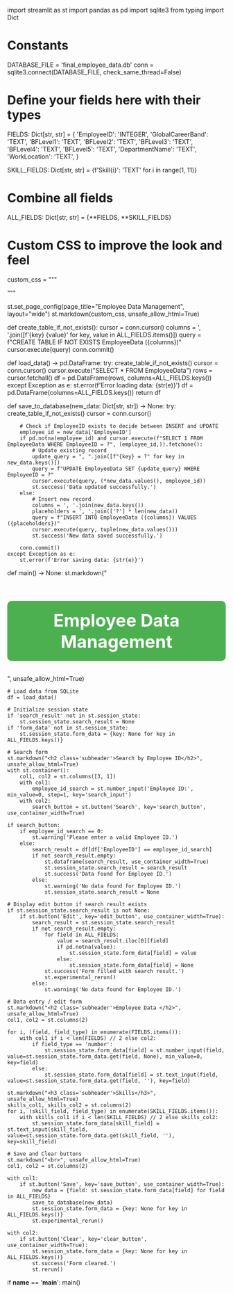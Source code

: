 import streamlit as st
import pandas as pd
import sqlite3
from typing import Dict

# Constants
DATABASE_FILE = 'final_employee_data.db'
conn = sqlite3.connect(DATABASE_FILE, check_same_thread=False)

# Define your fields here with their types
FIELDS: Dict[str, str] = {
    'EmployeeID': 'INTEGER',
    'GlobalCareerBand': 'TEXT',
    'BFLevel1': 'TEXT',
    'BFLevel2': 'TEXT',
    'BFLevel3': 'TEXT',
    'BFLevel4': 'TEXT',
    'BFLevel5': 'TEXT',
    'DepartmentName': 'TEXT',
    'WorkLocation': 'TEXT',
}

SKILL_FIELDS: Dict[str, str] = {f'Skill{i}': 'TEXT' for i in range(1, 11)}

# Combine all fields
ALL_FIELDS: Dict[str, str] = {**FIELDS, **SKILL_FIELDS}

# Custom CSS to improve the look and feel
custom_css = """
<style>
    .stApp {
        max-width: 1200px;
        margin: 0 auto;
        padding: 2rem;
        background-color: #f0f2f6;
    }
    .main-header {
        color: #0e1117;
        font-size: 2.5rem;
        font-weight: 700;
        margin-bottom: 2rem;
        text-align: center;
        background-color: #4CAF50;
        color: white;
        padding: 20px;
        border-radius: 10px;
    }
    .subheader {
        color: #0e1117;
        font-size: 1.5rem;
        font-weight: 600;
        margin-top: 2rem;
        margin-bottom: 1rem;
        background-color: #2196F3;
        color: white;
        padding: 10px;
        border-radius: 5px;
    }
    .stButton>button {
        width: 100%;
        background-color: #4CAF50;
        color: white;
        font-weight: bold;
    }
    .stTextInput>div>div>input, .stNumberInput>div>div>input {
        background-color: white;
        border: 1px solid #ddd;
        border-radius: 5px;
    }
    .search-container {
        display: flex;
        align-items: flex-end;
        gap: 10px;
    }
    .search-container > div {
        flex: 1;
    }
    .stDataFrame {
        border: 1px solid #ddd;
        border-radius: 5px;
        overflow: hidden;
    }
</style>
"""

st.set_page_config(page_title="Employee Data Management", layout="wide")
st.markdown(custom_css, unsafe_allow_html=True)

def create_table_if_not_exists():
    cursor = conn.cursor()
    columns = ', '.join([f'{key} {value}' for key, value in ALL_FIELDS.items()])
    query = f"CREATE TABLE IF NOT EXISTS EmployeeData ({columns})"
    cursor.execute(query)
    conn.commit()

def load_data() -> pd.DataFrame:
    try:
        create_table_if_not_exists()
        cursor = conn.cursor()
        cursor.execute("SELECT * FROM EmployeeData")
        rows = cursor.fetchall()
        df = pd.DataFrame(rows, columns=ALL_FIELDS.keys())
    except Exception as e:
        st.error(f'Error loading data: {str(e)}')
        df = pd.DataFrame(columns=ALL_FIELDS.keys())
    return df

def save_to_database(new_data: Dict[str, str]) -> None:
    try:
        create_table_if_not_exists()
        cursor = conn.cursor()
        
        # Check if EmployeeID exists to decide between INSERT and UPDATE
        employee_id = new_data['EmployeeID']
        if pd.notna(employee_id) and cursor.execute(f"SELECT 1 FROM EmployeeData WHERE EmployeeID = ?", (employee_id,)).fetchone():
            # Update existing record
            update_query = ", ".join([f"{key} = ?" for key in new_data.keys()])
            query = f"UPDATE EmployeeData SET {update_query} WHERE EmployeeID = ?"
            cursor.execute(query, (*new_data.values(), employee_id))
            st.success('Data updated successfully.')
        else:
            # Insert new record
            columns = ', '.join(new_data.keys())
            placeholders = ', '.join(['?'] * len(new_data))
            query = f"INSERT INTO EmployeeData ({columns}) VALUES ({placeholders})"
            cursor.execute(query, tuple(new_data.values()))
            st.success('New data saved successfully.')
        
        conn.commit()
    except Exception as e:
        st.error(f'Error saving data: {str(e)}')

def main() -> None:
    st.markdown("<h1 class='main-header'>Employee Data Management</h1>", unsafe_allow_html=True)
    
    # Load data from SQLite
    df = load_data()
    
    # Initialize session state
    if 'search_result' not in st.session_state:
        st.session_state.search_result = None
    if 'form_data' not in st.session_state:
        st.session_state.form_data = {key: None for key in ALL_FIELDS.keys()}
    
    # Search form
    st.markdown("<h2 class='subheader'>Search by Employee ID</h2>", unsafe_allow_html=True)
    with st.container():
        col1, col2 = st.columns([3, 1])
        with col1:
            employee_id_search = st.number_input('Employee ID:', min_value=0, step=1, key='search_input')
        with col2:
            search_button = st.button('Search', key='search_button', use_container_width=True)
    
    if search_button:
        if employee_id_search == 0:
            st.warning('Please enter a valid Employee ID.')
        else:
            search_result = df[df['EmployeeID'] == employee_id_search]
            if not search_result.empty:
                st.dataframe(search_result, use_container_width=True)
                st.session_state.search_result = search_result
                st.success('Data found for Employee ID.')
            else:
                st.warning('No data found for Employee ID.')
                st.session_state.search_result = None

    # Display edit button if search result exists
    if st.session_state.search_result is not None:
        if st.button('Edit', key='edit_button', use_container_width=True):
            search_result = st.session_state.search_result
            if not search_result.empty:
                for field in ALL_FIELDS:
                    value = search_result.iloc[0][field]
                    if pd.notna(value):
                        st.session_state.form_data[field] = value
                    else:
                        st.session_state.form_data[field] = None
                st.success('Form filled with search result.')
                st.experimental_rerun()
            else:
                st.warning('No data found for Employee ID.')

    # Data entry / edit form
    st.markdown("<h2 class='subheader'>Employee Data </h2>", unsafe_allow_html=True)
    col1, col2 = st.columns(2)

    for i, (field, field_type) in enumerate(FIELDS.items()):
        with col1 if i < len(FIELDS) // 2 else col2:
            if field_type == 'number':
                st.session_state.form_data[field] = st.number_input(field, value=st.session_state.form_data.get(field, None), min_value=0, key=field)
            else:
                st.session_state.form_data[field] = st.text_input(field, value=st.session_state.form_data.get(field, ''), key=field)

    st.markdown("<h3 class='subheader'>Skills</h3>", unsafe_allow_html=True)
    skills_col1, skills_col2 = st.columns(2)
    for i, (skill_field, field_type) in enumerate(SKILL_FIELDS.items()):
        with skills_col1 if i < len(SKILL_FIELDS) // 2 else skills_col2:
            st.session_state.form_data[skill_field] = st.text_input(skill_field, value=st.session_state.form_data.get(skill_field, ''), key=skill_field)

    # Save and Clear buttons
    st.markdown("<br>", unsafe_allow_html=True)
    col1, col2 = st.columns(2)

    with col1:
        if st.button('Save', key='save_button', use_container_width=True):
            new_data = {field: st.session_state.form_data[field] for field in ALL_FIELDS}
            save_to_database(new_data)
            st.session_state.form_data = {key: None for key in ALL_FIELDS.keys()}
            st.experimental_rerun()

    with col2:
        if st.button('Clear', key='clear_button', use_container_width=True):
            st.session_state.form_data = {key: None for key in ALL_FIELDS.keys()}
            st.success('Form cleared.')
            st.rerun()

if __name__ == '__main__':
    main()
